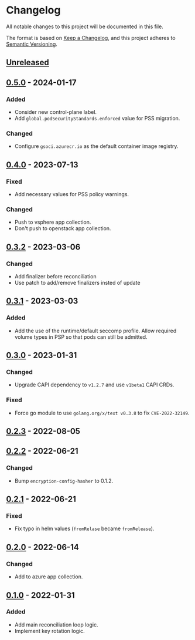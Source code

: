 # Changelog

All notable changes to this project will be documented in this file.

The format is based on [Keep a Changelog](https://keepachangelog.com/en/1.0.0/),
and this project adheres to [Semantic Versioning](https://semver.org/spec/v2.0.0.html).

## [Unreleased]

## [0.5.0] - 2024-01-17

### Added

- Consider new control-plane label.
- Add `global.podSecurityStandards.enforced` value for PSS migration.

### Changed

- Configure `gsoci.azurecr.io` as the default container image registry.

## [0.4.0] - 2023-07-13

### Fixed

- Add necessary values for PSS policy warnings.

### Changed

- Push to vsphere app collection.
- Don't push to openstack app collection.

## [0.3.2] - 2023-03-06

### Changed

- Add finalizer before reconciliation
- Use patch to add/remove finalizers insted of update

## [0.3.1] - 2023-03-03

### Added

- Add the use of the runtime/default seccomp profile. Allow required volume types in PSP so that pods can still be admitted.

## [0.3.0] - 2023-01-31

### Changed

- Upgrade CAPI dependency to `v1.2.7` and use `v1beta1` CAPI CRDs.

### Fixed

- Force go module to use `golang.org/x/text v0.3.8` to fix `CVE-2022-32149`.

## [0.2.3] - 2022-08-05

## [0.2.2] - 2022-06-21

### Changed

- Bump `encryption-config-hasher` to 0.1.2.

## [0.2.1] - 2022-06-21

### Fixed

- Fix typo in helm values (`fromRelase` became `fromRelease`).

## [0.2.0] - 2022-06-14

### Changed

- Add to azure app collection.

## [0.1.0] - 2022-01-31

### Added

- Add main reconciliation loop logic.
- Implement key rotation logic.

[Unreleased]: https://github.com/giantswarm/encryption-provider-operator/compare/v0.5.0...HEAD
[0.5.0]: https://github.com/giantswarm/encryption-provider-operator/compare/v0.4.0...v0.5.0
[0.4.0]: https://github.com/giantswarm/giantswarm/compare/v0.4.0...v0.4.0
[0.4.0]: https://github.com/giantswarm/giantswarm/compare/v0.4.0...v0.4.0
[0.4.0]: https://github.com/giantswarm/giantswarm/compare/v0.4.0...v0.4.0
[0.4.0]: https://github.com/giantswarm/giantswarm/compare/v0.4.0...v0.4.0
[0.4.0]: https://github.com/giantswarm/giantswarm/compare/v0.3.2...v0.4.0
[0.3.2]: https://github.com/giantswarm/giantswarm/compare/v0.3.1...v0.3.2
[0.3.1]: https://github.com/giantswarm/giantswarm/compare/v0.3.0...v0.3.1
[0.3.0]: https://github.com/giantswarm/giantswarm/compare/v0.2.3...v0.3.0
[0.2.3]: https://github.com/giantswarm/giantswarm/compare/v0.2.2...v0.2.3
[0.2.2]: https://github.com/giantswarm/giantswarm/compare/v0.2.1...v0.2.2
[0.2.1]: https://github.com/giantswarm/giantswarm/compare/v0.2.0...v0.2.1
[0.2.0]: https://github.com/giantswarm/giantswarm/compare/v0.1.0...v0.2.0
[0.1.0]: https://github.com/giantswarm/encryption-provider-operator/releases/tag/v0.1.0
